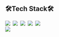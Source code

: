 ## 🛠Tech Stack🛠

<img src="https://img.shields.io/badge/Java-007396?style=flat-square&logo=Java&logoColor=white"></a>&nbsp;
<img src="https://img.shields.io/badge/Spring-6DB33F?style=flat-square&logo=Spring&logoColor=white"></a>&nbsp;
<img src="https://img.shields.io/badge/Python-3776AB?style=flat-square&logo=Python&logoColor=white"></a>&nbsp;
<img src="https://img.shields.io/badge/JavaScript-F7DF1E?style=flat-square&logo=JavaScript&logoColor=white"></a>&nbsp;
<img src="https://img.shields.io/badge/Oracle-F80000?style=flat-square&logo=Oracle&logoColor=white"></a>   
<img src="https://img.shields.io/badge/MySQL-4479A1?style=flat-square&logo=Mysql&logoColor=white">&nbsp;

